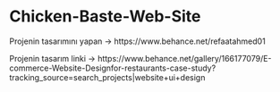 # Chicken-Baste-Web-Site

<p> Projenin tasarımını yapan -> https://www.behance.net/refaatahmed01 </p>
<p> Projenin tasarım linki -> https://www.behance.net/gallery/166177079/E-commerce-Website-Designfor-restaurants-case-study?tracking_source=search_projects|website+ui+design</p>
